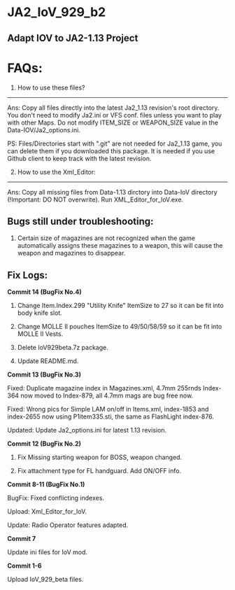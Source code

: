 JA2_IoV_929_b2
=============
Adapt IOV to JA2-1.13 Project
-----------


**FAQs:**
=============
1. How to use these files?
-----------
Ans: Copy all files directly into the latest Ja2_1.13 revision's root directory. You don't need to modify Ja2.ini or VFS conf. files unless you want to play with other Maps. Do not modify ITEM_SIZE or WEAPON_SIZE value in the Data-IOV/Ja2_options.ini.

PS: Files/Directories start with ".git" are not needed for Ja2_1.13 game, you can delete them if you downloaded this package. It is needed if you use Github client to keep track with the latest revision.

2. How to use the Xml_Editor:
-----------
Ans: Copy all missing files from Data-1.13 dirctory into Data-IoV directory (!Important: DO NOT overwrite). Run XML_Editor_for_IoV.exe.

**Bugs still under troubleshooting:**
-----------
1. Certain size of magazines are not recognized when the game automatically assigns these magazines to a weapon, this will cause the weapon and magazines to disappear.

Fix Logs:
-----------
**Commit 14 (BugFix No.4)**

1. Change Item.Index.299 "Utility Knife" ItemSize to 27 so it can be fit into body knife slot.

2. Change MOLLE II pouches ItemSize to 49/50/58/59 so it can be fit into MOLLE II Vests.

3. Delete IoV929beta.7z package.

4. Update README.md.

**Commit 13 (BugFix No.3)**

Fixed: Duplicate magazine index in Magazines.xml, 4.7mm 255rnds Index-364 now moved to Index-879, all 4.7mm mags are bug free now.

Fixed: Wrong pics for Simple LAM on/off in Items.xml, index-1853 and index-2655 now using P1item335.sti, the same as FlashLight index-876.

Updated: Update Ja2_options.ini for latest 1.13 revision.

**Commit 12 (BugFix No.2)**

1. Fix Missing starting weapon for BOSS, weapon changed.

2. Fix attachment type for FL handguard. Add ON/OFF info.

**Commit 8-11 (BugFix No.1)**

BugFix: Fixed conflicting indexes.

Upload: Xml_Editor_for_IoV.

Update: Radio Operator features adapted.

**Commit 7**

Update ini files for IoV mod.

**Commit 1-6**

Upload IoV_929_beta files.